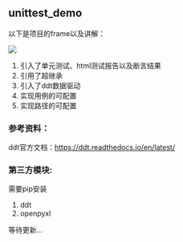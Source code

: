 ## unittest_demo

以下是项目的frame以及讲解：

![](https://cdn.jsdelivr.net/gh/hongcyu/image/images/frame.png)



1. 引入了单元测试、html测试报告以及断言结果
2. 引用了超继承
3. 引入了ddt数据驱动
4. 实现用例的可配置
5. 实现路径的可配置



### 参考资料：

ddt官方文档：https://ddt.readthedocs.io/en/latest/

### 第三方模块:

需要pip安装

1. ddt
2. openpyxl

等待更新...
